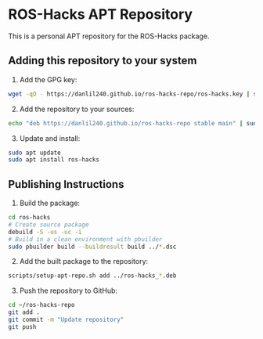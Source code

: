 # ROS-Hacks APT Repository

This is a personal APT repository for the ROS-Hacks package.

## Adding this repository to your system

1. Add the GPG key:
```bash
wget -qO - https://danlil240.github.io/ros-hacks-repo/ros-hacks.key | sudo apt-key add -
```

2. Add the repository to your sources:
```bash
echo "deb https://danlil240.github.io/ros-hacks-repo stable main" | sudo tee /etc/apt/sources.list.d/ros-hacks.list
```

3. Update and install:
```bash
sudo apt update
sudo apt install ros-hacks
```

## Publishing Instructions

1. Build the package:
```bash
cd ros-hacks
# Create source package
debuild -S -us -uc -i
# Build in a clean environment with pbuilder
sudo pbuilder build --buildresult build ../*.dsc
```

2. Add the built package to the repository:
```bash
scripts/setup-apt-repo.sh add ../ros-hacks_*.deb
```

3. Push the repository to GitHub:
```bash
cd ~/ros-hacks-repo
git add .
git commit -m "Update repository"
git push
```

